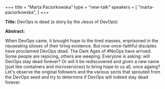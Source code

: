 +++
title = "Marta Paciorkowska"
type = "new-talk"
speakers = [
        "marta-paciorkowska",
]
+++
<div class="col-12">
  <p><strong>Title:</strong>
DevOps is dead (a story by the Jesus of DevOps)
</p>

<p><strong>Abstract:</strong></p>

<p>When DevOps came, it brought hope to the tired masses, enprisoned in the nauseating siloses of their tiring existence. But now once-faithful disciples have proclaimed DevOps dead. The Dark Ages of #NoOps have arrived. Some people are rejoicing, others are weeping. Everyone is asking: will DevOps stay dead forever? Or will it be rediscovered and given a new name (just like containers and microservices) to bring hope to us all, once againg? Let's observe the original followers and the various sects that sprouted from the DevOps seed and try to determine if DevOps will indeed stay dead forever.
</p>

</div>